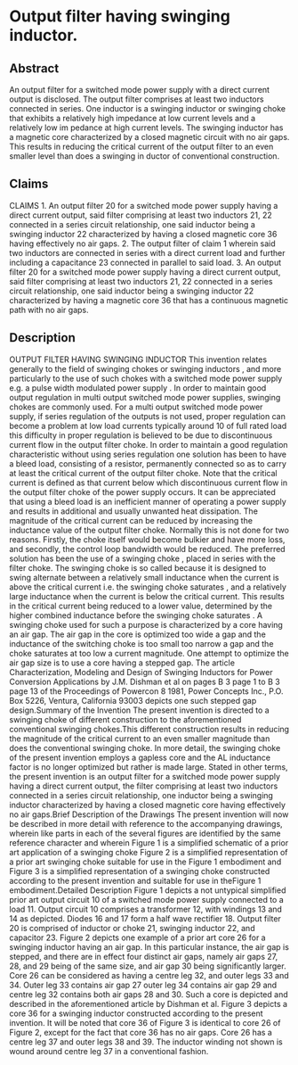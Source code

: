 # Output filter having swinging inductor.

## Abstract
An output filter for a switched mode power supply with a direct current output is disclosed. The output filter comprises at least two inductors connected in series. One inductor is a swinging inductor or swinging choke that exhibits a relatively high impedance at low current levels and a relatively low im pedance at high current levels. The swinging inductor has a magnetic core characterized by a closed magnetic circuit with no air gaps. This results in reducing the critical current of the output filter to an even smaller level than does a swinging in ductor of conventional construction.

## Claims
CLAIMS 1. An output filter 20 for a switched mode power supply having a direct current output, said filter comprising at least two inductors 21, 22 connected in a series circuit relationship, one said inductor being a swinging inductor 22 characterized by having a closed magnetic core 36 having effectively no air gaps. 2. The output filter of claim 1 wherein said two inductors are connected in series with a direct current load and further including a capacitance 23 connected in parallel to said load. 3. An output filter 20 for a switched mode power supply having a direct current output, said filter comprising at least two inductors 21, 22 connected in a series circuit relationship, one said inductor being a swinging inductor 22 characterized by having a magnetic core 36 that has a continuous magnetic path with no air gaps.

## Description
OUTPUT FILTER HAVING SWINGING INDUCTOR This invention relates generally to the field of swinging chokes or swinging inductors , and more particularly to the use of such chokes with a switched mode power supply e.g. a pulse width modulated power supply . In order to maintain good output regulation in multi output switched mode power supplies, swinging chokes are commonly used. For a multi output switched mode power supply, if series regulation of the outputs is not used, proper regulation can become a problem at low load currents typically around 10 of full rated load this difficulty in proper regulation is believed to be due to discontinuous current flow in the output filter choke. In order to maintain a good regulation characteristic without using series regulation one solution has been to have a bleed load, consisting of a resistor, permanently connected so as to carry at least the critical current of the output filter choke. Note that the critical current is defined as that current below which discontinuous current flow in the output filter choke of the power supply occurs. It can be appreciated that using a bleed load is an inefficient manner of operating a power supply and results in additional and usually unwanted heat dissipation. The magnitude of the critical current can be reduced by increasing the inductance value of the output filter choke. Normally this is not done for two reasons. Firstly, the choke itself would become bulkier and have more loss, and secondly, the control loop bandwidth would be reduced. The preferred solution has been the use of a swinging choke , placed in series with the filter choke. The swinging choke is so called because it is designed to swing alternate between a relatively small inductance when the current is above the critical current i.e. the swinging choke saturates , and a relatively large inductance when the current is below the critical current. This results in the critical current being reduced to a lower value, determined by the higher combined inductance before the swinging choke saturates . A swinging choke used for such a purpose is characterized by a core having an air gap. The air gap in the core is optimized too wide a gap and the inductance of the switching choke is too small too narrow a gap and the choke saturates at too low a current magnitude. One attempt to optimize the air gap size is to use a core having a stepped gap. The article Characterization, Modeling and Design of Swinging Inductors for Power Conversion Applications by J.M. Dishman et al on pages B 3 page 1 to B 3 page 13 of the Proceedings of Powercon 8 1981, Power Concepts Inc., P.O. Box 5226, Ventura, California 93003 depicts one such stepped gap design.Summary of the Invention The present invention is directed to a swinging choke of different construction to the aforementioned conventional swinging chokes.This different construction results in reducing the magnitude of the critical current to an even smaller magnitude than does the conventional swinging choke. In more detail, the swinging choke of the present invention employs a gapless core and the AL inductance factor is no longer optimized but rather is made large. Stated in other terms, the present invention is an output filter for a switched mode power supply having a direct current output, the filter comprising at least two inductors connected in a series circuit relationship, one inductor being a swinging inductor characterized by having a closed magnetic core having effectively no air gaps.Brief Description of the Drawings The present invention will now be described in more detail with reference to the accompanying drawings, wherein like parts in each of the several figures are identified by the same reference character and wherein Figure 1 is a simplified schematic of a prior art application of a swinging choke Figure 2 is a simplified representation of a prior art swinging choke suitable for use in the Figure 1 embodiment and Figure 3 is a simplified representation of a swinging choke constructed according to the present invention and suitable for use in theFigure 1 embodiment.Detailed Description Figure 1 depicts a not untypical simplified prior art output circuit 10 of a switched mode power supply connected to a load 11. Output circuit 10 comprises a transformer 12, with windings 13 and 14 as depicted. Diodes 16 and 17 form a half wave rectifier 18. Output filter 20 is comprised of inductor or choke 21, swinging inductor 22, and capacitor 23. Figure 2 depicts one example of a prior art core 26 for a swinging inductor having an air gap. In this particular instance, the air gap is stepped, and there are in effect four distinct air gaps, namely air gaps 27, 28, and 29 being of the same size, and air gap 30 being significantly larger. Core 26 can be considered as having a centre leg 32, and outer legs 33 and 34. Outer leg 33 contains air gap 27 outer leg 34 contains air gap 29 and centre leg 32 contains both air gaps 28 and 30. Such a core is depicted and described in the aforementioned article by Dishman et al. Figure 3 depicts a core 36 for a swinging inductor constructed according to the present invention. It will be noted that core 36 of Figure 3 is identical to core 26 of Figure 2, except for the fact that core 36 has no air gaps. Core 26 has a centre leg 37 and outer legs 38 and 39. The inductor winding not shown is wound around centre leg 37 in a conventional fashion.
